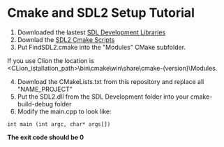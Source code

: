 # Cmake and SDL2 Setup Tutorial

1. Downloaded the lastest [SDL Development Libraries](https://www.libsdl.org/download-2.0.php)
2. Downlad the [SDL2 Cmake Scripts](https://github.com/tcbrindle/sdl2-cmake-scripts)
3. Put FindSDL2.cmake into the "Modules" CMake subfolder.

If you use Clion the location is <CLion_istallation_path>\bin\cmake\win\share\cmake-(version)\Modules.

4. Download the CMakeLists.txt from this repository and replace all "NAME_PROJECT"
5. Put the SDL2.dll from the SDL Development folder into your cmake-build-debug folder
6. Modify the main.cpp to look like:

`int main (int argc, char* args[])`

**The exit code should be 0**
